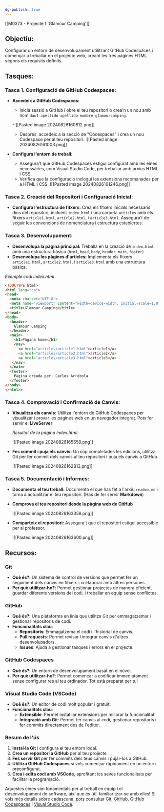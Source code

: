 ```yaml
---
dg-publish: true
---
```

[[M0373 - Projecte 1 'Glamour Camping']]
## **Objectiu:** 
Configurar un entorn de desenvolupament utilitzant GitHub Codespaces i començar a treballar en el projecte web, creant les tres pàgines HTML segons els requisits definits.
## Tasques:

### Tasca 1. Configuració de GitHub Codespaces:
- **Accedeix a GitHub Codespaces:** 
	- Inicia sessió a GitHub i obre el teu repositori o crea'n un nou amb nom ``daw1-apellido-apellido-nombre-glamourcamping``. 
	
	-![[Pasted image 20240826160812.png]]
	
	- Després, accedeix a la secció de "Codespaces" i crea un nou Codespace per al teu repositori.
	![[Pasted image 20240826161003.png]]

- **Configura l'entorn de treball:** 
	- Assegura't que GitHub Codespaces estigui configurat amb les eines necessàries, com Visual Studio Code, per treballar amb arxius HTML i CSS. 
	- Verifica que la configuració inclogui les extensions recomanades per a HTML i CSS.
	![[Pasted image 20240826161246.png]]
### Tasca 2. Creació del Repositori i Configuració Inicial:
 
 - **Configura l'estructura de fitxers:** Crea els fitxers inicials necessaris dins del repositori, incloent `index.html` i una carpeta ``articles`` amb els fitxers `article1.html`, `article2.html`, i `article3.html`. Assegura't de seguir les convencions de nomenclatura i estructura establertes.
### Tasca 3. Desenvolupament:
    
- **Desenvolupa la pàgina principal:** Treballa en la creació de `index.html` amb una estructura bàsica (``html``, ``head``, ``body``, ``header``, ``main``, ``footer``)
- **Desenvolupa les pàgines d'articles:** Implementa els fitxers `article1.html`, `article2.html`, i `article3.html` amb una estructura bàsica.

*Exemple codi index.html*

```html
<!DOCTYPE html>
<html lang="ca">
<head>
  <meta charset="UTF-8">
  <meta name="viewport" content="width=device-width, initial-scale=1.0">
  <title>Glamour Camping</title>
</head>
<body>
  <header>
    Glamour Camping
  </header>
  <main>
    <h1>Pàgina home</h1>
    <nav>
      <a href="articles/article1.html">article1</a>
      <a href="articles/article2.html">article2</a>
      <a href="articles/article3.html">article3</a>
   </nav>
  </main>
  <footer>
    Pàgina creada per: Carlos Arrebola
  </footer>
</body>
</html>>
```

### Tasca 4. Comprovació i Confirmació de Canvis:
    
- **Visualitza els canvis:** Utilitza l'entorn de GitHub Codespaces per visualitzar i provar les pàgines web en un navegador integrat. Pots fer servir el **LiveServer**

	*Resultat de la pàgina index.html:*	
	
	![[Pasted image 20240826165659.png]]

- **Fes commit i puja els canvis:** Un cop completades les edicions, utilitza Git per fer commit dels canvis al teu repositori i puja els canvis a GitHub.

	![[Pasted image 20240826162813.png]]
### Tasca 5. Documentació i Informes:
    
- **Documenta el teu treball:** Documenta el que has fet a l'arxiu ``readme.md`` i torna a actualitzar el teu repositori. (Has de fer servir **Markdown**)
- **Comprova el teu repositori desde la pàgina web de GitHub**

	![[Pasted image 20240826163359.png]]

- **Comparteix el repositori:** Assegura't que el repositori estigui accessible per al professor.

	![[Pasted image 20240826163600.png]]

## **Recursos:**

### Git

- **Què és?**: Un sistema de control de versions que permet fer un seguiment dels canvis en fitxers i col·laborar amb altres persones.
- **Per què utilitzar-ho?**: Permet gestionar projectes de manera eficient, guardar diferents versions del codi, i treballar en equip sense conflictes.

### GitHub

- **Què és?**: Una plataforma en línia que utilitza Git per emmagatzemar i gestionar repositoris de codi.
- **Funcionalitats clau**:
    - **Repositoris**: Emmagatzema el codi i l'historial de canvis.
    - **Pull requests**: Permet revisar i integrar canvis d'altres desenvolupadors.
    - **Issues**: Ajuda a gestionar tasques i errors en el projecte.

### GitHub Codespaces

- **Què és?**: Un entorn de desenvolupament basat en el núvol.
- **Per què utilitzar-ho?**: Permet començar a codificar immediatament sense configurar res al teu ordinador. Tot està preparat per tu!

### Visual Studio Code (VSCode)

- **Què és?**: Un editor de codi molt popular i gratuït.
- **Funcionalitats clau**:
    - **Extensible**: Permet instal·lar extensions per millorar la funcionalitat.
    - **Integració amb Git**: Permet fer canvis al codi, gestionar repositoris i fer commits directament des de l'editor.

### Resum de l'ús

1. **Instal·la Git** i configura el teu entorn local.
2. **Crea un repositori a GitHub** per al teu projecte.
3. **Fes servir Git** per fer commits dels teus canvis i pujar-los a GitHub.
4. **Utilitza GitHub Codespaces** si vols començar ràpidament en un entorn preconfigurat.
5. **Crea i edita codi amb VSCode**, aprofitant les seves funcionalitats per facilitar la programació.

Aquestes eines són fonamentals per al treball en equip i el desenvolupament de software, així que és útil familiaritzar-se amb elles! Si vols més detalls sobre cadascuna, pots consultar [Git](https://git-scm.com), [GitHub](https://github.com), [GitHub Codespaces](https://github.com/features/codespaces) i [Visual Studio Code](https://code.visualstudio.com).